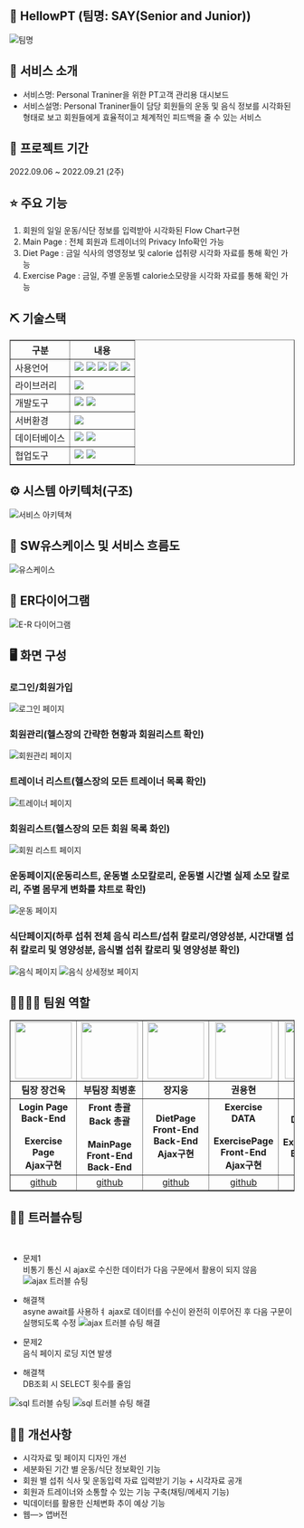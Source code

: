 ## 📎 HellowPT (팀명: SAY(Senior and Junior))

![팀명](https://github.com/2023-SMHRD-KDT-AI-2/healthcare_project/assets/143372283/21248be7-578e-4c67-bb1e-6a7f38e0d899)

## 👀 서비스 소개
* 서비스명:  Personal Traniner을 위한 PT고객 관리용 대시보드 
* 서비스설명: Personal Traniner들이 담당 회원들의 운동 및 음식 정보를 시각화된 형태로 보고 
회원들에게 효율적이고 체계적인 피드백을 줄 수 있는 서비스

## 📅 프로젝트 기간
2022.09.06 ~ 2022.09.21 (2주)
<br>

## ⭐ 주요 기능
1. 회원의 일일 운동/식단 정보를 입력받아 시각화된 Flow Chart구현
2. Main Page : 전체 회원과 트레이너의 Privacy Info확인 가능
3. Diet Page :  금일 식사의 영영정보 및 calorie 섭취량 시각화 자료를 통해 확인 가능
4. Exercise Page : 금일, 주별 운동별 calorie소모량을 시각화 자료를 통해 확인 가능


## ⛏ 기술스택
<table border = "1px;">
    <tr>
        <th>구분</th>
        <th>내용</th>
    </tr>
    <tr>
        <td>사용언어</td>
        <td>
            <img src="https://img.shields.io/badge/Java-007396?style=for-the-badge&logo=java&logoColor=white"/>
            <img src="https://img.shields.io/badge/HTML5-E34F26?style=for-the-badge&logo=HTML5&logoColor=white"/>
            <img src="https://img.shields.io/badge/CSS3-1572B6?style=for-the-badge&logo=CSS3&logoColor=white"/>
            <img src="https://img.shields.io/badge/JavaScript-F7DF1E?style=for-the-badge&logo=JavaScript&logoColor=white"/>
            <img src="https://img.shields.io/badge/TypeScript-3178C6?style=for-the-badge&logo=TypeScript&logoColor=white"/> 
        </td>
    </tr>
    <tr>
        <td>라이브러리</td>
        <td>
            <img src="https://img.shields.io/badge/BootStrap-7952B3?style=for-the-badge&logo=BootStrap&logoColor=white"/>
        </td>
    </tr>
    <tr>
        <td>개발도구</td>
        <td>
            <img src="https://img.shields.io/badge/Eclipse-2C2255?style=for-the-badge&logo=Eclipse&logoColor=white"/>
            <img src="https://img.shields.io/badge/VSCode-007ACC?style=for-the-badge&logo=VisualStudioCode&logoColor=white"/>
        </td>
    </tr>
    <tr>
        <td>서버환경</td>
        <td>
            <img src="https://img.shields.io/badge/Apache Tomcat-D22128?style=for-the-badge&logo=Apache Tomcat&logoColor=white"/>
        </td>
    </tr>
    <tr>
        <td>데이터베이스</td>
        <td>
            <img src="https://img.shields.io/badge/MariaDB-003545?style=for-the-badge&logo=MariaDB&logoColor=white"/> 
            <img src="https://img.shields.io/badge/MongoDB-47A248?style=for-the-badge&logo=MongoDB&logoColor=white"/> 
        </td>
    </tr>
    <tr>
        <td>협업도구</td>
        <td>
            <img src="https://img.shields.io/badge/Git-F05032?style=for-the-badge&logo=Git&logoColor=white"/>
            <img src="https://img.shields.io/badge/GitHub-181717?style=for-the-badge&logo=GitHub&logoColor=white"/>
        </td>
    </tr>
</table>

## ⚙ 시스템 아키텍처(구조) 
![서비스 아키텍쳐](https://github.com/2023-SMHRD-KDT-AI-2/healthcare_project/assets/143372283/3f67cf39-54d6-4b3d-9b02-ba3dae3be44b)
<br>

## 📌 SW유스케이스 및 서비스 흐름도
![유스케이스](https://github.com/2023-SMHRD-KDT-AI-2/healthcare_project/assets/143372283/9d225f8f-2d88-4956-8741-4e7f54661f3d)
<br>

## 📌 ER다이어그램
![E-R 다이어그램](https://github.com/2023-SMHRD-KDT-AI-2/healthcare_project/assets/143372283/c24af80e-46f2-4c4b-aed4-0b091aea9b1d)
<br>

## 🖥 화면 구성
### 로그인/회원가입
![로그인 페이지](https://github.com/2023-SMHRD-KDT-AI-2/healthcare_project/assets/143372283/218b75e4-b1fb-487e-9659-45b2d34b2a2c)
<br>

### 회원관리(헬스장의 간략한 현황과 회원리스트 확인)
![회원관리 페이지](https://github.com/2023-SMHRD-KDT-AI-2/healthcare_project/assets/143372283/84df05b2-f800-455a-8187-31305c51f2fc)
<br>

### 트레이너 리스트(헬스장의 모든 트레이너 목록 확인)
![트레이너 페이지](https://github.com/2023-SMHRD-KDT-AI-2/healthcare_project/assets/143372283/c7b935f5-c21c-40a6-86aa-af289862e268)
<br>

### 회원리스트(헬스장의 모든 회원 목록 화인)
![회원 리스트 페이지](https://github.com/2023-SMHRD-KDT-AI-2/healthcare_project/assets/143372283/fe42945f-2f75-45f1-bdc4-93ddc7f358f8)
<br>

### 운동페이지(운동리스트, 운동별 소모칼로리, 운동별 시간별 실제 소모 칼로리, 주별 몸무게 변화를 챠트로 확인)
![운동 페이지](https://github.com/2023-SMHRD-KDT-AI-2/healthcare_project/assets/143372283/c229bdcb-ad25-42f5-81b3-a68a07f00f8a)
<br>

### 식단페이지(하루 섭취 전체 음식 리스트/섭취 칼로리/영양성분, 시간대별 섭취 칼로리 및 영양성분, 음식별 섭취 칼로리 및 영양성분 확인)
![음식 페이지](https://github.com/2023-SMHRD-KDT-AI-2/healthcare_project/assets/143372283/cdfb64bc-ccde-422d-93d0-526ac46f7313)
![음식 상세정보 페이지](https://github.com/2023-SMHRD-KDT-AI-2/healthcare_project/assets/143372283/21e05c62-5444-4806-9f2a-6898aee33778)

## 👨‍👩‍👦‍👦 팀원 역할
<table border = "1px">
  <tr>
    <td align="center"><img src="https://item.kakaocdn.net/do/fd49574de6581aa2a91d82ff6adb6c0115b3f4e3c2033bfd702a321ec6eda72c" width="100" height="100"/></td>
    <td align="center"><img src="https://mb.ntdtv.kr/assets/uploads/2019/01/Screen-Shot-2019-01-08-at-4.31.55-PM-e1546932545978.png" width="100" height="100"/></td>
    <td align="center"><img src="https://mblogthumb-phinf.pstatic.net/20160127_177/krazymouse_1453865104404DjQIi_PNG/%C4%AB%C4%AB%BF%C0%C7%C1%B7%BB%C1%EE_%B6%F3%C0%CC%BE%F0.png?type=w2" width="100" height="100"/></td>
    <td align="center"><img src="https://i.pinimg.com/236x/ed/bb/53/edbb53d4f6dd710431c1140551404af9.jpg" width="100" height="100"/></td>
    <td align="center"><img src="https://pbs.twimg.com/media/B-n6uPYUUAAZSUx.png" width="100" height="100"/></td>
  </tr>
  <tr>
    <td align="center"><strong>팀장 장건욱</strong></td>
    <td align="center"><strong>부팀장 최병훈</strong></td>
    <td align="center"><strong>장지웅</strong></td>
    <td align="center"><strong>권용현</strong></td>
    <td align="center"><strong>이나행</strong></td>
  </tr>
  <tr>
    <td align="center"><b>Login Page<br>Back-End<br><br>Exercise Page<br>Ajax구현</b></td>
    <td align="center"><b>Front 총괄<br>Back 총괄<br><br>MainPage<br>Front-End<br>Back-End</b></td>
    <td align="center"><b>DietPage<br>Front-End<br>Back-End<br>Ajax구현</b></td>
    <td align="center"><b>Exercise DATA<br><br>ExercisePage<br>Front-End<br>Ajax구현</b></td>
    <td align="center"><b>Diet DATA<br><br>ExercisePage<br>Back-End</b></td>
  </tr>
  <tr>
    <td align="center"><a href="https://github.com/JangGunWook" target='_blank'>github</a></td>
    <td align="center"><a href="https://github.com/sentimentalhoon" target='_blank'>github</a></td>
    <td align="center"><a href="https://github.com/ImagineMaker" target='_blank'>github</a></td>
    <td align="center"><a href="https://github.com/YongHyeonKwon" target='_blank'>github</a></td>
    <td align="center"><a href="https://github.com/NHAENGBOK" target='_blank'>github</a></td>
  </tr>
</table>

## 🤾‍♂️ 트러블슈팅
<br>
  
* 문제1<br>
비통기 통신 시 ajax로 수신한 데이터가 다음 구문에서 활용이 되지 않음
![ajax 트러블 슈팅](https://github.com/2023-SMHRD-KDT-AI-2/healthcare_project/assets/143372283/f41c8681-6e05-4adc-9cd5-70b3b81bdb1a)

* 해결책<br>
asyne await를 사용하ㅕ ajax로 데이터를 수신이 완전히 이루어진 후 다음 구문이 실행되도록 수정
![ajax 트러블 슈팅 해결](https://github.com/2023-SMHRD-KDT-AI-2/healthcare_project/assets/143372283/01d3721a-504a-417a-896c-981b6fae46f9)
 
* 문제2<br>
음식 페이지 로딩 지연 발생

* 해결책<br>
DB조회 시 SELECT 횟수를 줄임

![sql 트러블 슈팅](https://github.com/2023-SMHRD-KDT-AI-2/healthcare_project/assets/143372283/d1d7e7ea-70bb-4813-9b92-c616dd84397f)
![sql 트러블 슈팅 해결](https://github.com/2023-SMHRD-KDT-AI-2/healthcare_project/assets/143372283/74e46570-1236-42e5-b04b-a277e2499870)

## 🤾‍♂️ 개선사항
* 시각자료 및 페이지 디자인 개선
* 세분화된 기간 별 운동/식단 정보확인 기능
* 회원 별 섭취 식사 및  운동입력 자료 입력받기 기능 + 시각자료 공개
* 회원과 트레이너와 소통할 수 있는 기능 구축(채팅/메세지 기능)
* 빅데이터를 활용한 신체변화 추이 예상 기능 
* 웹—> 앱버전
